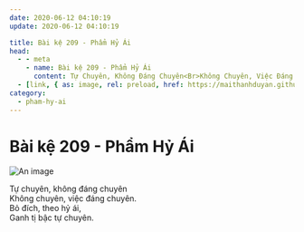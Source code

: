 ```yaml
---
date: 2020-06-12 04:10:19
update: 2020-06-12 04:10:19

title: Bài kệ 209 - Phẩm Hỷ Ái
head:
  - - meta
    - name: Bài kệ 209 - Phẩm Hỷ Ái
      content: Tự Chuyên, Không Đáng Chuyên<Br>Không Chuyên, Việc Đáng Chuyên.<Br>Bỏ Đích, Theo Hỷ Ái,<Br>Ganh Tị Bậc Tự Chuyên.<Br>
  - [link, { as: image, rel: preload, href: https://maithanhduyan.github.io/kinh-phap-cu/img/pham-hy-ai/pham-hy-ai-209.jpg }]
category:
  - pham-hy-ai
---
```


# Bài kệ 209 - Phẩm Hỷ Ái

![An image](/img/pham-hy-ai/pham-hy-ai-209.jpg)

Tự chuyên, không đáng chuyên<br>Không chuyên, việc đáng chuyên.<br>Bỏ đích, theo hỷ ái,<br>Ganh tị bậc tự chuyên.<br>
